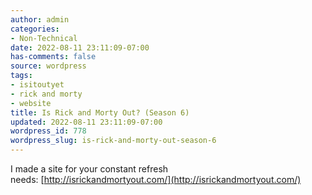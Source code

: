 ```yaml
---
author: admin
categories:
- Non-Technical
date: 2022-08-11 23:11:09-07:00
has-comments: false
source: wordpress
tags:
- isitoutyet
- rick and morty
- website
title: Is Rick and Morty Out? (Season 6)
updated: 2022-08-11 23:11:09-07:00
wordpress_id: 778
wordpress_slug: is-rick-and-morty-out-season-6
---
```

I made a site for your constant refresh needs: [http://isrickandmortyout.com/](http://isrickandmortyout.com/)
